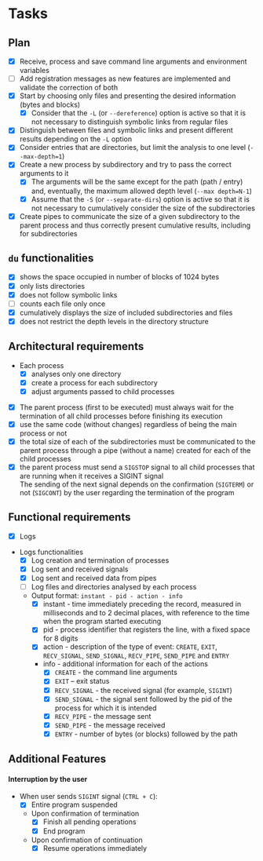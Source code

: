 # Tasks

## Plan
- [x] Receive, process and save command line arguments and environment variables
- [ ] Add registration messages as new features are implemented and validate the correction of both
- [x] Start by choosing only files and presenting the desired information (bytes and blocks)
  - [x] Consider that the `-L` (or `--dereference`) option is active so that it is not necessary to distinguish symbolic links from regular files
- [x] Distinguish between files and symbolic links and present different results depending on the `-L` option
- [x] Consider entries that are directories, but limit the analysis to one level (`--max-depth=1`)
- [x] Create a new process by subdirectory and try to pass the correct arguments to it
  - [x] The arguments will be the same except for the path (path / entry) and, eventually, the maximum allowed depth level (`--max depth=N-1`)
  - [x] Assume that the `-S` (or `--separate-dirs`) option is active so that it is not necessary to cumulatively consider the size of the subdirectories
- [x] Create pipes to communicate the size of a given subdirectory to the parent process and thus correctly present cumulative results, including for subdirectories

## `du` functionalities
- [x] shows the space occupied in number of blocks of 1024 bytes
- [x] only lists directories
- [x] does not follow symbolic links
- [ ] counts each file only once
- [x] cumulatively displays the size of included subdirectories and files
- [x] does not restrict the depth levels in the directory structure

## Architectural requirements
- Each process
  - [x] analyses only one directory
  - [x] create a process for each subdirectory
  - [x] adjust arguments passed to child processes
- [x] The parent process (first to be executed) must always wait for the termination of all child processes before finishing its execution
- [x] use the same code (without changes) regardless of being the main process or not
- [x] the total size of each of the subdirectories must be communicated to the parent process through a pipe (without a name) created for each of the child processes
- [x] the parent process must send a `SIGSTOP` signal to all child processes that are running when it receives a SIGINT signal  
  The sending of the next signal depends on the confirmation (`SIGTERM`) or not (`SIGCONT`) by the user regarding the termination of the program

## Functional requirements
- [x] Logs
- Logs functionalities
  - [x] Log creation and termination of processes
  - [x] Log sent and received signals
  - [x] Log sent and received data from pipes
  - [ ] Log files and directories analysed by each process
  - Output format: `instant - pid - action - info`
    - [x] instant - time immediately preceding the record, measured in milliseconds and to 2 decimal places, with reference to the time when the program started executing
    - [x] pid - process identifier that registers the line, with a fixed space for 8 digits
    - [x] action - description of the type of event: `CREATE`, `EXIT`, `RECV_SIGNAL`, `SEND_SIGNAL`, `RECV_PIPE`, `SEND_PIPE` and `ENTRY`
    - info - additional information for each of the actions
      - [x] `CREATE` - the command line arguments
      - [x] `EXIT` – exit status
      - [x] `RECV_SIGNAL` - the received signal (for example, `SIGINT`)
      - [x] `SEND_SIGNAL` - the signal sent followed by the pid of the process for which it is intended
      - [x] `RECV_PIPE` - the message sent
      - [x] `SEND_PIPE` - the message received
      - [x] `ENTRY` - number of bytes (or blocks) followed by the path

## Additional Features
#### Interruption by the user
- When user sends `SIGINT` signal (`CTRL + C`):
  - [x] Entire program suspended
  - Upon confirmation of termination
    - [x] Finish all pending operations
    - [x] End program
  - Upon confirmation of continuation
    - [x] Resume operations immediately
